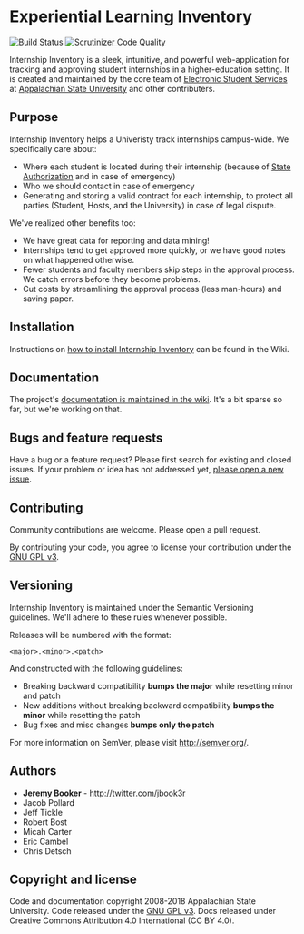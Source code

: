 Experiential Learning Inventory
===================

[![Build Status](https://travis-ci.org/BrownBook/ExperientialLearningInventory.svg?branch=master)](https://travis-ci.org/BrownBook/ExperientialLearningInventory)
[![Scrutinizer Code Quality](https://scrutinizer-ci.com/g/AppStateESS/InternshipInventory/badges/quality-score.png?s=c90941c8179a4c726384b8b21bcd71536e7f1f36)](https://scrutinizer-ci.com/g/AppStateESS/InternshipInventory/)

Internship Inventory is a sleek, intunitive, and powerful web-application for tracking and approving student internships in a higher-education setting. It is created and maintained by the core team of [Electronic Student Services](http://ess.appstate.edu) at [Appalachian State University](http://www.appstate.edu) and other contributers.

## Purpose
Internship Inventory helps a Univeristy track internships campus-wide. We specifically care about:
* Where each student is located during their internship (because of [State Authorization](http://wcet.wiche.edu/focus-areas/policy-and-regulation/state-authorization) and in case of emergency)
* Who we should contact in case of emergency
* Generating and storing a valid contract for each internship, to protect all parties (Student, Hosts, and the University) in case of legal dispute.

We've realized other benefits too:
* We have great data for reporting and data mining!
* Internships tend to get approved more quickly, or we have good notes on what happened otherwise.
* Fewer students and faculty members skip steps in the approval process. We catch errors before they become problems.
* Cut costs by streamlining the approval process (less man-hours) and saving paper.

## Installation
Instructions on [how to install Internship Inventory](https://github.com/AppStateESS/InternshipInventory/wiki/Installation) can be found in the Wiki.

## Documentation
The project's [documentation is maintained in the wiki](https://github.com/AppStateESS/InternshipInventory/wiki). It's a bit sparse so far, but we're working on that.


## Bugs and feature requests
Have a bug or a feature request? Please first search for existing and closed issues. If your problem or idea has not addressed yet, [please open a new issue](https://github.com/AppStateEss/InternshipInventory/issues/new).


## Contributing
Community contributions are welcome. Please open a pull request.

By contributing your code, you agree to license your contribution under the [GNU GPL v3](LICENSE).

## Versioning
Internship Inventory is maintained under the Semantic Versioning guidelines. We'll adhere to these rules whenever possible.

Releases will be numbered with the format:

`<major>.<minor>.<patch>`

And constructed with the following guidelines:

- Breaking backward compatibility **bumps the major** while resetting minor and patch
- New additions without breaking backward compatibility **bumps the minor** while resetting the patch
- Bug fixes and misc changes **bumps only the patch**

For more information on SemVer, please visit <http://semver.org/>.

## Authors
- **Jeremy Booker** - <http://twitter.com/jbook3r>
- Jacob Pollard
- Jeff Tickle
- Robert Bost
- Micah Carter
- Eric Cambel
- Chris Detsch

## Copyright and license
Code and documentation copyright 2008-2018 Appalachian State University. Code released under the [GNU GPL v3](LICENSE). Docs released under Creative Commons Attribution 4.0 International (CC BY 4.0).
